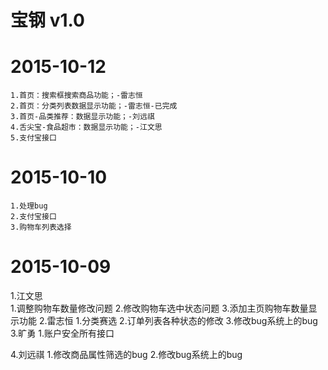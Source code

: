 宝钢 v1.0
======================================
# 2015-10-12
    1.首页：搜索框搜索商品功能；-雷志恒
    2.首页：分类列表数据显示功能；-雷志恒-已完成
    3.首页-品类推荐：数据显示功能；-刘远祺
    4.舌尖宝-食品超市：数据显示功能；-江文思
	5.支付宝接口

# 2015-10-10
	1.处理bug
	2.支付宝接口
	3.购物车列表选择



# 2015-10-09
  1.江文思  
  	1.调整购物车数量修改问题
 	2.修改购物车选中状态问题
 	3.添加主页购物车数量显示功能
  2.雷志恒
  	1.分类赛选
  	2.订单列表各种状态的修改
  	3.修改bug系统上的bug
  3.旷勇
  	1.账户安全所有接口
  
  4.刘远祺
    1.修改商品属性筛选的bug
    2.修改bug系统上的bug
	
